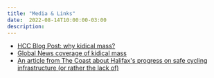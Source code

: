 ```yaml
---
title: "Media & Links"
date:  2022-08-14T10:00:00-03:00
description: 
---
```


* [HCC Blog Post: why kidical mass?](https://cyclehalifax.ca/2022/06/why-kidical-mass-halifax/)
* [Global News coverage of kidical mass](https://globalnews.ca/video/9059809/dozens-of-families-participate-in-youth-focused-mass-bike-ride)
* [An article from The Coast about Halifax's progress on safe cycling infrastructure (or rather the lack of)](https://www.thecoast.ca/halifax/halifax-cycling-network-lags-behind-region-promises/Content?oid=29704322)
